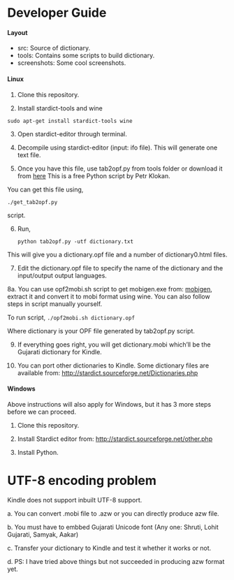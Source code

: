Developer Guide
===============

#### Layout

* src: Source of dictionary.
* tools: Contains some scripts to build dictionary.
* screenshots: Some cool screenshots.

#### Linux

1. Clone this repository.

2. Install stardict-tools and wine

  `sudo apt-get install stardict-tools wine`

3. Open stardict-editor through terminal.

4. Decompile using stardict-editor (input: ifo file). This will generate one
text file.

5. Once you have this file, use tab2opf.py from tools folder or download it
from [here](http://www.klokan.cz/projects/stardict-lingea/) This is a free
Python script by Petr Klokan.

You can get this file using,

   `./get_tab2opf.py`

script.

6. Run,

   `python tab2opf.py -utf dictionary.txt`

This will give you a dictionary.opf file and a number of dictionary0.html
files.

7. Edit the dictionary.opf file to specify the name of the dictionary and the
input/output output languages.

8a. You can use opf2mobi.sh script to get mobigen.exe from:
[mobigen](http://www.mobipocket.com/soft/prcgen/mobigen.zip), extract it and
convert it to mobi format using wine. You can also follow steps in script
manually yourself.

To run script,
  `./opf2mobi.sh dictionary.opf`

Where dictionary is your OPF file generated by tab2opf.py script.

9. If everything goes right, you will get dictionary.mobi which’ll be the
Gujarati dictionary for Kindle.

10. You can port other dictionaries to Kindle. Some dictionary files are
available from: http://stardict.sourceforge.net/Dictionaries.php

#### Windows

Above instructions will also apply for Windows, but it has 3 more steps before
we can proceed.

1. Clone this repository.

2. Install Stardict editor from: http://stardict.sourceforge.net/other.php

3. Install Python.

UTF-8 encoding problem
======================

Kindle does not support inbuilt UTF-8 support.

a. You can convert .mobi file to .azw or you can directly produce azw file.

b. You must have to embbed Gujarati Unicode font (Any one: Shruti, Lohit
Gujarati, Samyak, Aakar)

c. Transfer your dictionary to Kindle and test it whether it works or not.

d. PS: I have tried above things but not succeeded in producing azw format yet.
